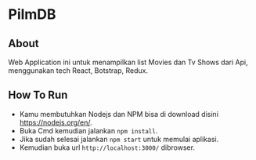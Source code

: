 # PilmDB

## About
Web Application ini untuk menampilkan list Movies dan Tv Shows dari Api, menggunakan tech React, Botstrap, Redux.

## How To Run
- Kamu membutuhkan Nodejs dan NPM bisa di download disini https://nodejs.org/en/.
- Buka Cmd kemudian jalankan `npm install`.
- Jika sudah selesai jalankan `npm start` untuk memulai aplikasi.
- Kemudian buka url `http://localhost:3000/` dibrowser.
